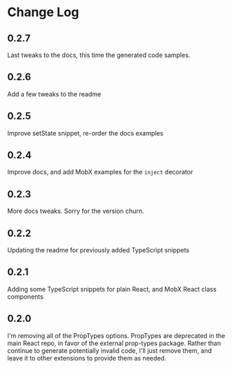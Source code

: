 # Change Log

## 0.2.7

Last tweaks to the docs, this time the generated code samples.

## 0.2.6

Add a few tweaks to the readme

## 0.2.5

Improve setState snippet, re-order the docs examples

## 0.2.4

Improve docs, and add MobX examples for the `inject` decorator

## 0.2.3

More docs tweaks. Sorry for the version churn. 

## 0.2.2

Updating the readme for previously added TypeScript snippets

## 0.2.1

Adding some TypeScript snippets for plain React, and MobX React class components

## 0.2.0

I'm removing all of the PropTypes options.  PropTypes are deprecated in the main React repo, in favor of the external prop-types package.  Rather than continue to generate potentially invalid code, I'll just remove them, and leave it to other extensions to provide them as needed.
